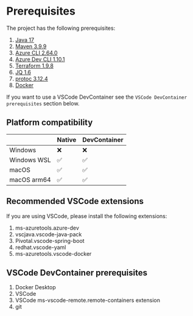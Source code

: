 # Prerequisites

The project has the following prerequisites:

1. [Java 17](https://learn.microsoft.com//java/openjdk/download)
1. [Maven 3.9.9](https://maven.apache.org/download.cgi)
1. [Azure CLI 2.64.0](https://learn.microsoft.com/cli/azure/install-azure-cli-macos)
1. [Azure Dev CLI 1.10.1](https://learn.microsoft.com/azure/developer/azure-developer-cli/install-azd)
1. [Terraform 1.9.8](https://developer.hashicorp.com/terraform/downloads)
1. [JQ 1.6](https://jqlang.github.io/jq/download/)
1. [protoc 3.12.4](https://grpc.io/docs/protoc-installation/)
1. [Docker](https://docs.docker.com/get-docker/)

 If you want to use a VSCode DevContainer see the `VSCode DevContainer prerequisites` section below.

## Platform compatibility

|             |  Native   | DevContainer |
|-------------|-----------|--------------|
| Windows     |    ❌     |      ❌      |
| Windows WSL |    ✅     |      ✅      |
| macOS       |    ✅     |      ✅      |
| macOS arm64 |    ✅     |      ✅      |

## Recommended VSCode extensions

If you are using VSCode, please install the following extensions:

1. ms-azuretools.azure-dev
1. vscjava.vscode-java-pack
1. Pivotal.vscode-spring-boot
1. redhat.vscode-yaml
1. ms-azuretools.vscode-docker

## VSCode DevContainer prerequisites

1. Docker Desktop
1. VSCode
1. VSCode ms-vscode-remote.remote-containers extension
1. git